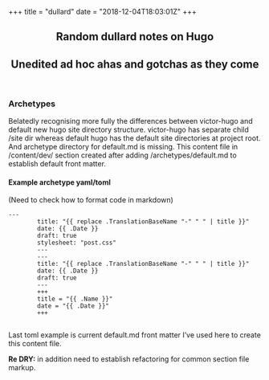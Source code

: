 +++
title = "dullard"
date = "2018-12-04T18:03:01Z"
+++
<article>
  <header class="c-section-header">
      <h1 class="c-section-header__headline">Random dullard notes on Hugo</h1><h2>Unedited ad hoc ahas and gotchas as they come</h2>
  </header>
  <h3>Archetypes</h3>
  <p>Belatedly recognising more fully the differences between victor-hugo and default new hugo site directory structure. victor-hugo has separate child /site dir whereas default hugo has the default site directories at project root. And archetype directory for default.md is missing. This content file in /content/dev/ section created after adding /archetypes/default.md to establish default front matter.<p>
  <h4>Example archetype yaml/toml</h4>
  <p>(Need to check how to format code in markdown)</p>
  <code>---
        title: "{{ replace .TranslationBaseName "-" " " | title }}"
        date: {{ .Date }}
        draft: true
        stylesheet: "post.css"
        ---
        ---
        title: "{{ replace .TranslationBaseName "-" " " | title }}"
        date: {{ .Date }}
        draft: true
        ---
        +++
        title = "{{ .Name }}"
        date = "{{ .Date }}"
        +++
  </code>
  <p>Last toml example is current default.md front matter I’ve used here to create this content file.</p>
  <p><strong>Re DRY:</strong> in addition need to establish refactoring for common section file markup.</p>
</article>
